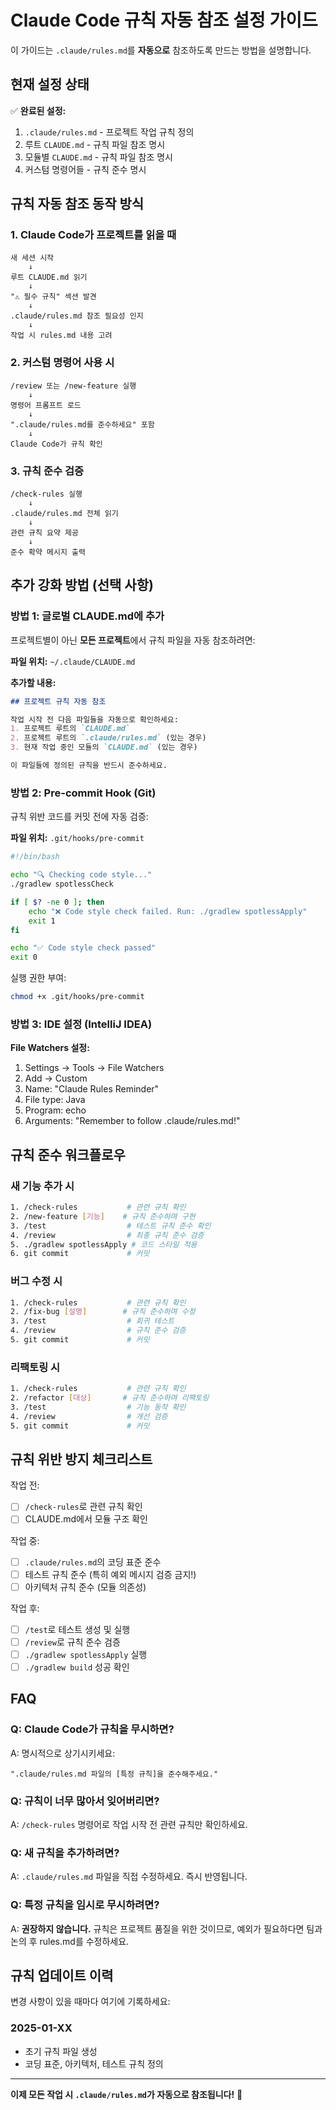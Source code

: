 # Claude Code 규칙 자동 참조 설정 가이드

이 가이드는 `.claude/rules.md`를 **자동으로** 참조하도록 만드는 방법을 설명합니다.

## 현재 설정 상태

✅ **완료된 설정:**
1. `.claude/rules.md` - 프로젝트 작업 규칙 정의
2. 루트 `CLAUDE.md` - 규칙 파일 참조 명시
3. 모듈별 `CLAUDE.md` - 규칙 파일 참조 명시
4. 커스텀 명령어들 - 규칙 준수 명시

## 규칙 자동 참조 동작 방식

### 1. Claude Code가 프로젝트를 읽을 때
```
새 세션 시작
    ↓
루트 CLAUDE.md 읽기
    ↓
"⚠️ 필수 규칙" 섹션 발견
    ↓
.claude/rules.md 참조 필요성 인지
    ↓
작업 시 rules.md 내용 고려
```

### 2. 커스텀 명령어 사용 시
```
/review 또는 /new-feature 실행
    ↓
명령어 프롬프트 로드
    ↓
".claude/rules.md를 준수하세요" 포함
    ↓
Claude Code가 규칙 확인
```

### 3. 규칙 준수 검증
```
/check-rules 실행
    ↓
.claude/rules.md 전체 읽기
    ↓
관련 규칙 요약 제공
    ↓
준수 확약 메시지 출력
```

## 추가 강화 방법 (선택 사항)

### 방법 1: 글로벌 CLAUDE.md에 추가

프로젝트별이 아닌 **모든 프로젝트**에서 규칙 파일을 자동 참조하려면:

**파일 위치:** `~/.claude/CLAUDE.md`

**추가할 내용:**
```markdown
## 프로젝트 규칙 자동 참조

작업 시작 전 다음 파일들을 자동으로 확인하세요:
1. 프로젝트 루트의 `CLAUDE.md`
2. 프로젝트 루트의 `.claude/rules.md` (있는 경우)
3. 현재 작업 중인 모듈의 `CLAUDE.md` (있는 경우)

이 파일들에 정의된 규칙을 반드시 준수하세요.
```

### 방법 2: Pre-commit Hook (Git)

규칙 위반 코드를 커밋 전에 자동 검증:

**파일 위치:** `.git/hooks/pre-commit`

```bash
#!/bin/bash

echo "🔍 Checking code style..."
./gradlew spotlessCheck

if [ $? -ne 0 ]; then
    echo "❌ Code style check failed. Run: ./gradlew spotlessApply"
    exit 1
fi

echo "✅ Code style check passed"
exit 0
```

실행 권한 부여:
```bash
chmod +x .git/hooks/pre-commit
```

### 방법 3: IDE 설정 (IntelliJ IDEA)

**File Watchers 설정:**
1. Settings → Tools → File Watchers
2. Add → Custom
3. Name: "Claude Rules Reminder"
4. File type: Java
5. Program: echo
6. Arguments: "Remember to follow .claude/rules.md!"

## 규칙 준수 워크플로우

### 새 기능 추가 시
```bash
1. /check-rules           # 관련 규칙 확인
2. /new-feature [기능]    # 규칙 준수하며 구현
3. /test                  # 테스트 규칙 준수 확인
4. /review                # 최종 규칙 준수 검증
5. ./gradlew spotlessApply # 코드 스타일 적용
6. git commit             # 커밋
```

### 버그 수정 시
```bash
1. /check-rules           # 관련 규칙 확인
2. /fix-bug [설명]        # 규칙 준수하며 수정
3. /test                  # 회귀 테스트
4. /review                # 규칙 준수 검증
5. git commit             # 커밋
```

### 리팩토링 시
```bash
1. /check-rules           # 관련 규칙 확인
2. /refactor [대상]       # 규칙 준수하며 리팩토링
3. /test                  # 기능 동작 확인
4. /review                # 개선 검증
5. git commit             # 커밋
```

## 규칙 위반 방지 체크리스트

작업 전:
- [ ] `/check-rules`로 관련 규칙 확인
- [ ] CLAUDE.md에서 모듈 구조 확인

작업 중:
- [ ] `.claude/rules.md`의 코딩 표준 준수
- [ ] 테스트 규칙 준수 (특히 예외 메시지 검증 금지!)
- [ ] 아키텍처 규칙 준수 (모듈 의존성)

작업 후:
- [ ] `/test`로 테스트 생성 및 실행
- [ ] `/review`로 규칙 준수 검증
- [ ] `./gradlew spotlessApply` 실행
- [ ] `./gradlew build` 성공 확인

## FAQ

### Q: Claude Code가 규칙을 무시하면?
A: 명시적으로 상기시키세요:
```
".claude/rules.md 파일의 [특정 규칙]을 준수해주세요."
```

### Q: 규칙이 너무 많아서 잊어버리면?
A: `/check-rules` 명령어로 작업 시작 전 관련 규칙만 확인하세요.

### Q: 새 규칙을 추가하려면?
A: `.claude/rules.md` 파일을 직접 수정하세요. 즉시 반영됩니다.

### Q: 특정 규칙을 임시로 무시하려면?
A: **권장하지 않습니다.** 규칙은 프로젝트 품질을 위한 것이므로, 예외가 필요하다면 팀과 논의 후 rules.md를 수정하세요.

## 규칙 업데이트 이력

변경 사항이 있을 때마다 여기에 기록하세요:

### 2025-01-XX
- 초기 규칙 파일 생성
- 코딩 표준, 아키텍처, 테스트 규칙 정의

---

**이제 모든 작업 시 `.claude/rules.md`가 자동으로 참조됩니다!** 🎉
